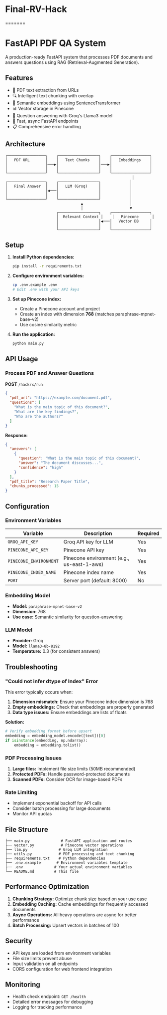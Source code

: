 
# Final-RV-Hack
=======
# FastAPI PDF QA System

A production-ready FastAPI system that processes PDF documents and answers questions using RAG (Retrieval-Augmented Generation).

## Features

- 📄 PDF text extraction from URLs
- 🔍 Intelligent text chunking with overlap
- 🧠 Semantic embeddings using SentenceTransformer
- 📊 Vector storage in Pinecone
- 🤖 Question answering with Groq's Llama3 model
- 🚀 Fast, async FastAPI endpoints
- 📋 Comprehensive error handling

## Architecture

```
┌─────────────────┐    ┌──────────────────┐    ┌─────────────────┐
│   PDF URL       │    │   Text Chunks    │    │   Embeddings    │
│                 │───▶│                  │───▶│                 │
│                 │    │                  │    │                 │
└─────────────────┘    └──────────────────┘    └─────────────────┘
                                                         │
┌─────────────────┐    ┌──────────────────┐             │
│   Final Answer  │    │   LLM (Groq)     │             │
│                 │◀───│                  │             │
│                 │    │                  │             │
└─────────────────┘    └──────────────────┘             │
                                  ▲                     │
                                  │                     ▼
                       ┌──────────────────┐    ┌─────────────────┐
                       │  Relevant Context │    │   Pinecone      │
                       │                  │◀───│   Vector DB     │
                       │                  │    │                 │
                       └──────────────────┘    └─────────────────┘
```

## Setup

1. **Install Python dependencies:**
   ```bash
   pip install -r requirements.txt
   ```

2. **Configure environment variables:**
   ```bash
   cp .env.example .env
   # Edit .env with your API keys
   ```

3. **Set up Pinecone index:**
   - Create a Pinecone account and project
   - Create an index with dimension **768** (matches paraphrase-mpnet-base-v2)
   - Use cosine similarity metric

4. **Run the application:**
   ```bash
   python main.py
   ```

## API Usage

### Process PDF and Answer Questions

**POST** `/hackrx/run`

```json
{
  "pdf_url": "https://example.com/document.pdf",
  "questions": [
    "What is the main topic of this document?",
    "What are the key findings?",
    "Who are the authors?"
  ]
}
```

**Response:**
```json
{
  "answers": [
    {
      "question": "What is the main topic of this document?",
      "answer": "The document discusses...",
      "confidence": "high"
    }
  ],
  "pdf_title": "Research Paper Title",
  "chunks_processed": 15
}
```

## Configuration

### Environment Variables

| Variable | Description | Required |
|----------|-------------|----------|
| `GROQ_API_KEY` | Groq API key for LLM | Yes |
| `PINECONE_API_KEY` | Pinecone API key | Yes |
| `PINECONE_ENVIRONMENT` | Pinecone environment (e.g., us-east-1-aws) | Yes |
| `PINECONE_INDEX_NAME` | Pinecone index name | Yes |
| `PORT` | Server port (default: 8000) | No |

### Embedding Model

- **Model:** `paraphrase-mpnet-base-v2`
- **Dimension:** 768
- **Use case:** Semantic similarity for question-answering

### LLM Model

- **Provider:** Groq
- **Model:** `llama3-8b-8192`
- **Temperature:** 0.3 (for consistent answers)

## Troubleshooting

### "Could not infer dtype of Index" Error

This error typically occurs when:
1. **Dimension mismatch:** Ensure your Pinecone index dimension is 768
2. **Empty embeddings:** Check that embeddings are properly generated
3. **Data type issues:** Ensure embeddings are lists of floats

**Solution:**
```python
# Verify embedding format before upsert
embedding = embedding_model.encode([text])[0]
if isinstance(embedding, np.ndarray):
    embedding = embedding.tolist()
```

### PDF Processing Issues

1. **Large files:** Implement file size limits (50MB recommended)
2. **Protected PDFs:** Handle password-protected documents
3. **Scanned PDFs:** Consider OCR for image-based PDFs

### Rate Limiting

- Implement exponential backoff for API calls
- Consider batch processing for large documents
- Monitor API quotas

## File Structure

```
├── main.py              # FastAPI application and routes
├── vector.py            # Pinecone vector operations
├── llm.py              # Groq LLM integration
├── utils.py            # PDF processing and text chunking
├── requirements.txt    # Python dependencies
├── .env.example       # Environment variables template
├── .env              # Your actual environment variables
└── README.md         # This file
```

## Performance Optimization

1. **Chunking Strategy:** Optimize chunk size based on your use case
2. **Embedding Caching:** Cache embeddings for frequently accessed documents
3. **Async Operations:** All heavy operations are async for better performance
4. **Batch Processing:** Upsert vectors in batches of 100

## Security

- API keys are loaded from environment variables
- File size limits prevent abuse
- Input validation on all endpoints
- CORS configuration for web frontend integration

## Monitoring

- Health check endpoint: `GET /health`
- Detailed error messages for debugging
- Logging for tracking performance

